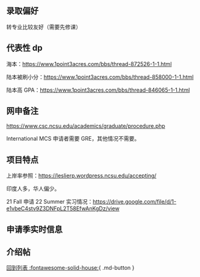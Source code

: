 ## 录取偏好

转专业比较友好（需要先修课）

## 代表性 dp

海本：https://www.1point3acres.com/bbs/thread-872526-1-1.html

陆本被刷小分：https://www.1point3acres.com/bbs/thread-858000-1-1.html

陆本高 GPA：https://www.1point3acres.com/bbs/thread-846065-1-1.html

## 网申备注

https://www.csc.ncsu.edu/academics/graduate/procedure.php

International MCS 申请者需要 GRE，其他情况不需要。

## 项目特点

上岸率参照：https://leslierp.wordpress.ncsu.edu/accepting/

印度人多，华人偏少。

21 Fall 申请 22 Summer 实习情况：https://drive.google.com/file/d/1-e1vbeC4stv9Z3DNFpL2T58EfwAnKgDz/view

## 申请季实时信息

## 介绍帖

[回到列表 :fontawesome-solid-house:](选校梯度.md){ .md-button }
